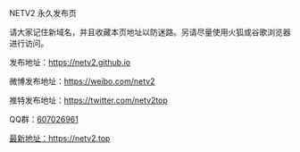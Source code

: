 NETV2 永久发布页

请大家记住新域名，并且收藏本页地址以防迷路。另请尽量使用火狐或谷歌浏览器进行访问。

发布地址：https://netv2.github.io

微博发布地址：https://weibo.com/netv2

推特发布地址：https://twitter.com/netv2top

QQ群：<a target="_blank" href="https://qm.qq.com/cgi-bin/qm/qr?k=PoHl7DjNkP7GShvjD1layfh3rHYyZWBD&jump_from=webapi">607026961 

最新地址：https://netv2.top
